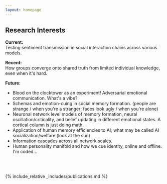 ```yaml
---
layout: homepage
---
```



## Research Interests
**Current:** <br> Testing sentiment transmission in social interaction chains across various models.

**Recent:** <br> How groups converge onto shared truth from limited individual knowledge, even when it's hard.

**Future:** 
- Blood on the clocktower as an experiment! Adversarial emotional communication. What's a vibe?
- Schemas and emotion-cuing in social memory formation. (people are strange / when you're a stranger; faces look ugly / when you're alone)
- Neuronal network level models of memory formation, neural oscillation/criticality, and belief updating in different emotional states. A cortical column is just doing math. 
- Application of human memory efficiencies to AI; what may be called AI socialization/welfare (look at the sun)
- Information cascades across all network scales. 
- Human personality manifold and how we cue identity, online and offline. I'm coded...



<br><br>



{% include_relative _includes/publications.md %}
